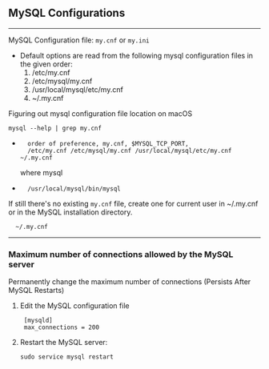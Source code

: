 ## MySQL Configurations

---
MySQL Configuration file: `my.cnf` or `my.ini`
* Default options are read from the following mysql configuration files in the given order:
    1. /etc/my.cnf
    2. /etc/mysql/my.cnf
    3. /usr/local/mysql/etc/my.cnf
    4. ~/.my.cnf

Figuring out mysql configuration file location on macOS

    mysql --help | grep my.cnf

-
        order of preference, my.cnf, $MYSQL_TCP_PORT,
        /etc/my.cnf /etc/mysql/my.cnf /usr/local/mysql/etc/my.cnf ~/.my.cnf


    where mysql

-
        /usr/local/mysql/bin/mysql

If still there's no existing `my.cnf` file, create one for current user in ~/.my.cnf or in the MySQL installation directory.
  
      ~/.my.cnf


---

### Maximum number of connections allowed by the MySQL server
Permanently change the maximum number of connections (Persists After MySQL Restarts)

1. Edit the MySQL configuration file

        [mysqld]
        max_connections = 200

2. Restart the MySQL server:

       sudo service mysql restart
